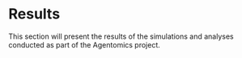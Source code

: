 # Results

This section will present the results of the simulations and analyses conducted as part of the Agentomics project.
